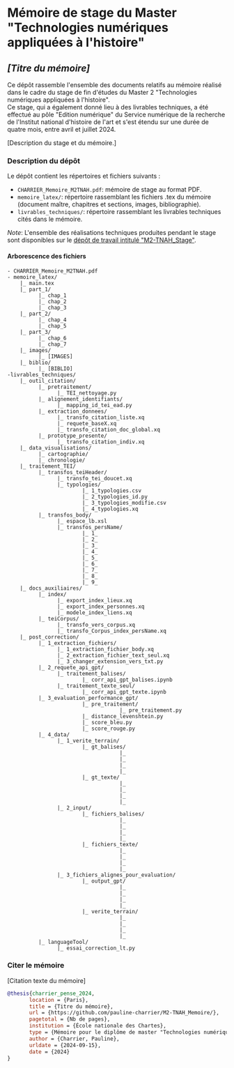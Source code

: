 # Mémoire de stage du Master "Technologies numériques appliquées à l'histoire"

## *[Titre du mémoire]*

Ce dépôt rassemble l'ensemble des documents relatifs au mémoire réalisé dans le cadre du stage de fin d'études du Master 2 "Technologies numériques appliquées à l'histoire".    
Ce stage, qui a également donné lieu à des livrables techniques, a été effectué au pôle "Edition numérique" du Service numérique de la recherche de l'Institut national d'histoire de l'art et s'est étendu sur une durée de quatre mois, entre avril et juillet 2024.  

[Description du stage et du mémoire.]

### Description du dépôt 

Le dépôt contient les répertoires et fichiers suivants :  
- `CHARRIER_Memoire_M2TNAH.pdf`: mémoire de stage au format PDF.
- `memoire_latex/`: répertoire rassemblant les fichiers .tex du mémoire (document maître, chapitres et sections, images, bibliographie).
- `livrables_techniques/`: répertoire rassemblant les livrables techniques cités dans le mémoire.

*Note*: L'ensemble des réalisations techniques produites pendant le stage sont disponibles sur le [dépôt de travail intitulé "M2-TNAH_Stage"](https://github.com/pauline-charrier/M2-TNAH_Stage). 

#### Arborescence des fichiers
```text
- CHARRIER_Memoire_M2TNAH.pdf
- memoire_latex/
    |_ main.tex
    |_ part_1/
          |_ chap_1
          |_ chap_2
          |_ chap_3
    |_ part_2/
          |_ chap_4
          |_ chap_5
    |_ part_3/
          |_ chap_6
          |_ chap_7
    |_ images/
          |_ [IMAGES]
    |_ biblio/
          |_ [BIBLIO]
-livrables_techniques/
    |_ outil_citation/
          |_ pretraitement/
                |_ TEI_nettoyage.py
          |_ alignement_identifiants/
                |_ mapping_id_tei_ead.py
          |_ extraction_donnees/
                |_ transfo_citation_liste.xq
                |_ requete_baseX.xq
                |_ transfo_citation_doc_global.xq
          |_ prototype_presente/
                |_ transfo_citation_indiv.xq
    |_ data_visualisations/
          |_ cartographie/
          |_ chronologie/
    |_ traitement_TEI/
          |_ transfos_teiHeader/
                |_ transfo_tei_doucet.xq
                |_ typologies/
                        |_ 1_typologies.csv
                        |_ 2_typologies_id.py
                        |_ 3_typologies_modifie.csv
                        |_ 4_typologies.xq
          |_ transfos_body/
                |_ espace_lb.xsl
                |_ transfos_persName/
                        |_ 1_
                        |_ 2_
                        |_ 3_
                        |_ 4_
                        |_ 5_
                        |_ 6_
                        |_ 7_
                        |_ 8_
                        |_ 9_
    |_ docs_auxiliaires/
          |_ index/
                |_ export_index_lieux.xq
                |_ export_index_personnes.xq
                |_ modele_index_liens.xq
          |_ teiCorpus/
                |_ transfo_vers_corpus.xq
                |_ transfo_Corpus_index_persName.xq          
    |_ post_correction/
          |_ 1_extraction_fichiers/
                |_ 1_extraction_fichier_body.xq
                |_ 2_extraction_fichier_text_seul.xq
                |_ 3_changer_extension_vers_txt.py
          |_ 2_requete_api_gpt/
                |_ traitement_balises/
                        |_ corr_api_gpt_balises.ipynb                
                |_ traitement_texte_seul/
                        |_ corr_api_gpt_texte.ipynb
          |_ 3_evaluation_performance_gpt/
                        |_ pre_traitement/
                                    |_ pre_traitement.py
                        |_ distance_levenshtein.py
                        |_ score_bleu.py
                        |_ score_rouge.py                                           
          |_ 4_data/
                |_ 1_verite_terrain/
                        |_ gt_balises/
                                    |_ 
                                    |_ 
                                    |_
                                    |_ 
                        |_ gt_texte/
                                    |_ 
                                    |_ 
                                    |_ 
                                    |_ 
                |_ 2_input/
                        |_ fichiers_balises/
                                    |_ 
                                    |_ 
                                    |_ 
                                    |_ 
                        |_ fichiers_texte/
                                    |_
                                    |_ 
                                    |_ 
                                    |_ 
                |_ 3_fichiers_alignes_pour_evaluation/
                        |_ output_gpt/
                                    |_ 
                                    |_ 
                                    |_ 
                                    |_ 
                        |_ verite_terrain/
                                    |_ 
                                    |_ 
                                    |_
                                    |_ 
          |_ languageTool/
                |_ essai_correction_lt.py

```

 ### Citer le mémoire

 [Citation texte du mémoire]

 ```bibtex
 @thesis{charrier_pense_2024,
        location = {Paris},
        title = {Titre du mémoire},
        url = {https://github.com/pauline-charrier/M2-TNAH_Memoire/},
        pagetotal = {Nb de pages},
        institution = {École nationale des Chartes},
        type = {Mémoire pour le diplôme de master "Technologies numériques appliquées à l'histoire"},
        author = {Charrier, Pauline},
        urldate = {2024-09-15},
        date = {2024}
}
